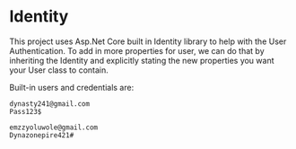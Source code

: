 # Identity

This project uses Asp.Net Core built in Identity library to help with the User Authentication. To add in more properties for user, we can do that by inheriting the Identity and explicitly stating the new properties you want your User class to contain.


Built-in users and credentials are:
```
dynasty241@gmail.com
Pass123$

emzzyoluwole@gmail.com
Dynazonepire421#
```